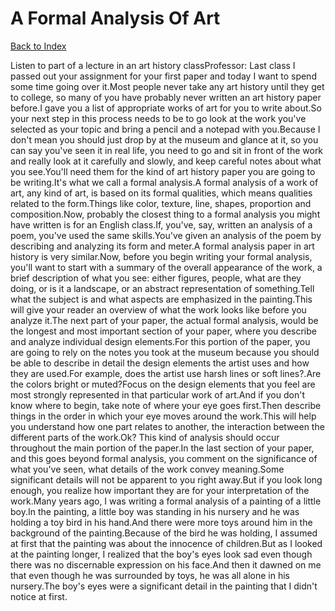 # A Formal Analysis Of Art
[Back to Index](https://github.com/windows10010/tpoExtractor/blog/master/README.md)

Listen to part of a lecture in an art history classProfessor: Last class I passed out your assignment for your first paper and today I want to spend some time going over it.Most people never take any art history until they get to college, so many of you have probably never written an art history paper before.I gave you a list of appropriate works of art for you to write about.So your next step in this process needs to be to go look at the work you've selected as your topic and bring a pencil and a notepad with you.Because I don't mean you should just drop by at the museum and glance at it, so you can say you've seen it in real life, you need to go and sit in front of the work and really look at it carefully and slowly, and keep careful notes about what you see.You'll need them for the kind of art history paper you are going to be writing.It's what we call a formal analysis.A formal analysis of a work of art, any kind of art, is based on its formal qualities, which means qualities related to the form.Things like color, texture, line, shapes, proportion and composition.Now, probably the closest thing to a formal analysis you might have written is for an English class.If, you've, say, written an analysis of a poem, you've used the same skills.You've given an analysis of the poem by describing and analyzing its form and meter.A formal analysis paper in art history is very similar.Now, before you begin writing your formal analysis, you'll want to start with a summary of the overall appearance of the work, a brief description of what you see: either figures, people, what are they doing, or is it a landscape, or an abstract representation of something.Tell what the subject is and what aspects are emphasized in the painting.This will give your reader an overview of what the work looks like before you analyze it.The next part of your paper, the actual formal analysis, would be the longest and most important section of your paper, where you describe and analyze individual design elements.For this portion of the paper, you are going to rely on the notes you took at the museum because you should be able to describe in detail the design elements the artist uses and how they are used.For example, does the artist use harsh lines or soft lines?.Are the colors bright or muted?Focus on the design elements that you feel are most strongly represented in that particular work of art.And if you don't know where to begin, take note of where your eye goes first.Then describe things in the order in which your eye moves around the work.This will help you understand how one part relates to another, the interaction between the different parts of the work.Ok? This kind of analysis should occur throughout the main portion of the paper.In the last section of your paper, and this goes beyond formal analysis, you comment on the significance of what you've seen, what details of the work convey meaning.Some significant details will not be apparent to you right away.But if you look long enough, you realize how important they are for your interpretation of the work.Many years ago, I was writing a formal analysis of a painting of a little boy.In the painting, a little boy was standing in his nursery and he was holding a toy bird in his hand.And there were more toys around him in the background of the painting.Because of the bird he was holding, I assumed at first that the painting was about the innocence of children.But as I looked at the painting longer, I realized that the boy's eyes look sad even though there was no discernable expression on his face.And then it dawned on me that even though he was surrounded by toys, he was all alone in his nursery.The boy's eyes were a significant detail in the painting that I didn't notice at first. 
 